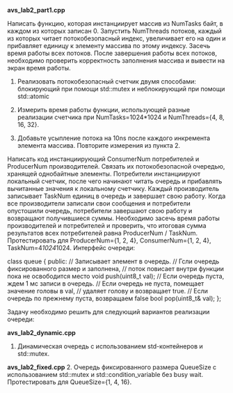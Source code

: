 __avs_lab2_part1.cpp__

Написать функцию, которая инстанциирует массив из NumTasks байт, в каждом из которых записан 0. Запустить NumThreads потоков, каждый из которых читает потокобезопасный индекс, увеличивает его на один и прибавляет единицу к элементу массива по этому индексу. Засечь время работы всех потоков. После завершения работы всех потоков, необходимо проверить корректность заполнения массива и вывести на экран время работы.

1. Реализовать потокобезопасный счетчик двумя способами: блокирующий при помощи std::mutex и неблокирующий при помощи std::atomic

2. Измерить время работы функции, использующей разные реализации счетчика при NumTasks=1024*1024 и NumThreads={4, 8, 16, 32}.

3. Добавьте усыпление потока на 10ns после каждого инкремента элемента массива. Повторите измерения из пункта 2.


Написать код инстанциирующий ConsumerNum потребителей и ProducerNum производителей. Связать их потокобезопасной очередью, хранящей однобайтные элементы. Потребители инстанциируют локальный счетчик, после чего начинают читать очередь и прибавлять вычитанные значения к локальному счетчику. Каждый производитель записывает TaskNum единиц в очередь и завершает свою работу. Когда все производители записали свои сообщения и потребители опустошили очередь, потребители завершают свою работу и возвращают получившиеся суммы. Необходимо засечь время работы производителей и потребителей и проверить, что итоговая сумма результатов всех потребителей равна ProducerNum / TaskNum.
Протестировать для ProducerNum={1, 2, 4}, ConsumerNum={1, 2, 4}, TaskNum=4*1024*1024.
Интерфейс очереди:

class queue
{
  public:
    // Записывает элемент в очередь.
    // Гсли очередь фиксированного размер и заполнена,
    // поток повисает внутри функции пока не освободится место
    void push(uint8_t val);
    // Если очередь пуста, ждем 1 мс записи в очередь.
    // Если очередь не пуста, помещает значение головы в val,
    // удаляет голову и возвращает true.
    // Если очередь по прежнему пуста, возвращаем false
  bool pop(uint8_t& val);
};

Задачу необходимо решить для следующий вариантов реализации очереди:

__avs_lab2_dynamic.cpp__
1. Динамическая очередь с использованием std-контейнеров и std::mutex.

__avs_lab2_fixed.cpp__
2. Очередь фиксированного размера QueueSize с использованием std::mutex и std::condition_variable без busy wait. Протестировать для QueueSize={1, 4, 16}.
